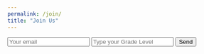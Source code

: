 ```yaml
---
permalink: /join/
title: "Join Us"
---
```

<div id="contact">
        <div id="contact-form">
                <form action="https://formspree.io/mqkyrdwb" method="POST">
                <input type="hidden" name="_subject" value="Contact request from personal website" />
                <input type="email" name="_replyto" placeholder="Your email" required>
                <input type="number" placeholder="Type your Grade Level" required>
                <button type="submit">Send</button>
            </form>
        </div>
    </div>

